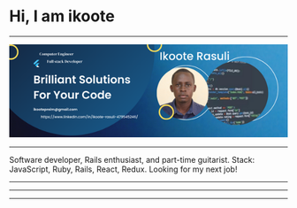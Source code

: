 <h1>Hi, I am ikoote</h1>
<hr>
<img src="./Brilliant Solutions For Your Code.png" alt="">
<hr>
<p>Software developer, Rails enthusiast, and part-time guitarist. Stack: JavaScript, Ruby, Rails, React, Redux. Looking for my next job!</p>
<hr>
<link rel="stylesheet" href="ikootepreim@gmail.com" aria-placeholder="Email">
<hr>
<link rel="stylesheet" href="https://www.linkedin.com/public-profile/settings?lipi=urn%3Ali%3Apage%3Ad_flagship3_profile_self_edit_contact-info%3Bz8CafrwYQmWbn19fG2ozYQ%3D%3D" aria-placeholder="Linkedin">
<hr>
<link rel="stylesheet" href="https://ikoote1.github.io/Portfolio-Setup/" aria-placeholder="Portfolio">